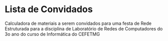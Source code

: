 # Lista de Convidados
Calculadora de materiais a serem convidados para uma festa de Rede Estruturada para a disciplina de Laboratório de Redes de Computadores do 3o ano do curso de Informática do CEFETMG
